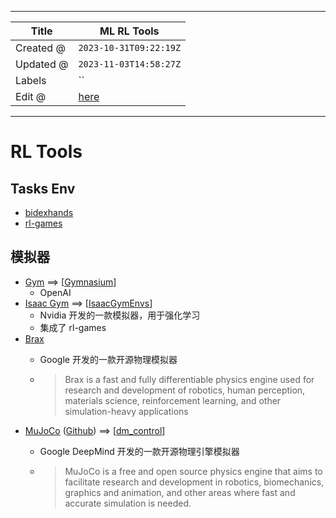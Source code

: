 -----

| Title     | ML RL Tools                                           |
| --------- | ----------------------------------------------------- |
| Created @ | `2023-10-31T09:22:19Z`                                |
| Updated @ | `2023-11-03T14:58:27Z`                                |
| Labels    | \`\`                                                  |
| Edit @    | [here](https://github.com/junxnone/aiwiki/issues/454) |

-----

# RL Tools

## Tasks Env

  - [bidexhands](https://github.com/PKU-MARL/DexterousHands)
  - [rl-games](https://github.com/Denys88/rl_games)

## 模拟器

  - [Gym](https://github.com/openai/gym) ==\>
    \[[Gymnasium](https://github.com/Farama-Foundation/Gymnasium)\]
      - OpenAI
  - [Isaac Gym](0453_Tools_Gym) ==\>
    \[[IsaacGymEnvs](https://github.com/NVIDIA-Omniverse/IsaacGymEnvs)\]
      - Nvidia 开发的一款模拟器，用于强化学习
      - 集成了 rl-games
  - [Brax](https://github.com/google/brax)
      - Google 开发的一款开源物理模拟器
    
      - > Brax is a fast and fully differentiable physics engine used
        > for research and development of robotics, human perception,
        > materials science, reinforcement learning, and other
        > simulation-heavy applications
  - [MuJoCo](https://mujoco.org/)
    ([Github](https://github.com/google-deepmind/mujoco)) ==\>
    \[[dm\_control](https://github.com/google-deepmind/dm_control)\]
      - Google DeepMind 开发的一款开源物理引擎模拟器
    
      - > MuJoCo is a free and open source physics engine that aims to
        > facilitate research and development in robotics, biomechanics,
        > graphics and animation, and other areas where fast and
        > accurate simulation is needed.
